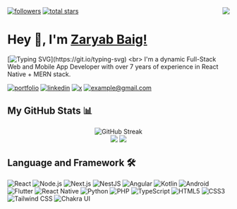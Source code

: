   <a href="https://github.com/Mirza-Zaryab?tab=followers">
        <img alt="followers" title="Follow me on Github" src="https://readme-gizmos.vercel.app/github/followers/Mirza-Zaryab?color=236ad3&labelColor=1155ba&style=flat&logo=person-add&label=follow&logoColor=white"/></a>
    <a href="https://github.com/Mirza-Zaryab?tab=repositories&sort=stargazers">
        <img alt="total stars" title="Total stars on GitHub" src="https://readme-gizmos.vercel.app/github/stars/Mirza-Zaryab?color=55960c&labelColor=488207&style=flat&logo=star"/></a>
<a href="https://visitcount.itsvg.in">
  <img align=right src="https://visitcount.itsvg.in/api?id=Mirza-Zaryab&label=Profile%20Views&color=1&icon=5&pretty=true" />
</a>
        
<h1> Hey 👋, I'm <a href="https://github.com/Mirza-Zaryab">Zaryab Baig!</a></h1>

[![Typing SVG](https://readme-typing-svg.herokuapp.com?font=Open+Sans&weight=700&size=32&duration=2500&pause=1000&color=4493F8&repeat=true&width=350&height=45&lines=Full-Stack+Web+dev;Mobile+App+dev;7%2B+years+experience.)](https://git.io/typing-svg) <br>
I'm a dynamic Full-Stack Web and Mobile App Developer with over 7 years of experience in React Native + MERN stack.

[![portfolio](https://img.shields.io/badge/my_portfolio-orange?style=for-the-badge&logo=ko-fi&logoColor=white)](https://) 
[![linkedin](https://img.shields.io/badge/linkedin-0A66C2?style=for-the-badge&logo=linkedin&logoColor=white)](https://www.linkedin.com/in/mirza-zaryab/) 
[![x](https://img.shields.io/badge/X-black?style=for-the-badge&logo=x&logoColor=white)](https://x.com/)
[![example@gmail.com](https://img.shields.io/badge/example@gmail.com-D14836?style=for-the-badge&logo=gmail&logoColor=white)](mailto:ragibalasad@pm.me)


<h2>My GitHub Stats 📊</h2>
<div align=center>
  <img src="http://github-readme-streak-stats.herokuapp.com?user=Mirza-Zaryab&date_format=M%20j%5B%2C%20Y%5D&background=24292F&border=373E47&stroke=2963BD92&ring=4D90DC&fire=4D90DC&currStreakNum=F0F0F0&sideNums=F0F0F0&currStreakLabel=F0F0F0&sideLabels=F0F0F0&dates=929292" alt="GitHub Streak" /><br>
  <img src="https://github-readme-stats.vercel.app/api?username=Mirza-Zaryab&show_icons=true&theme=github_dark_dimmed">
  <img src="https://github-readme-stats.vercel.app/api/top-langs/?username=Mirza-Zaryab&layout=compact&show_icons=true&theme=github_dark_dimmed&langs_count=8">
</div>

## Language and Framework 🛠️

![React](https://img.shields.io/badge/React-20232A?style=for-the-badge&logo=react&logoColor=61DAFB)
![Node.js](https://img.shields.io/badge/Node.js-43853D?style=for-the-badge&logo=node.js&logoColor=white)
![Next.js](https://img.shields.io/badge/Next.js-000000?style=for-the-badge&logo=nextdotjs&logoColor=white)
![NestJS](https://img.shields.io/badge/NestJS-E0234E?style=for-the-badge&logo=nestjs&logoColor=white)
![Angular](https://img.shields.io/badge/Angular-DD0031?style=for-the-badge&logo=angular&logoColor=white)
![Kotlin](https://img.shields.io/badge/Kotlin-7F52FF?style=for-the-badge&logo=kotlin&logoColor=white)
![Android](https://img.shields.io/badge/Android-3DDC84?style=for-the-badge&logo=android&logoColor=white)
![Flutter](https://img.shields.io/badge/Flutter-02569B?style=for-the-badge&logo=flutter&logoColor=white)
![React Native](https://img.shields.io/badge/React_Native-20232A?style=for-the-badge&logo=react&logoColor=61DAFB)
![Python](https://img.shields.io/badge/Python-3776AB?style=for-the-badge&logo=python&logoColor=white)
![PHP](https://img.shields.io/badge/PHP-777BB4?style=for-the-badge&logo=php&logoColor=white)
![TypeScript](https://img.shields.io/badge/TypeScript-3178C6?style=for-the-badge&logo=typescript&logoColor=white)
![HTML5](https://img.shields.io/badge/HTML5-E34F26?style=for-the-badge&logo=html5&logoColor=white)
![CSS3](https://img.shields.io/badge/CSS3-1572B6?style=for-the-badge&logo=css3&logoColor=white)
![Tailwind CSS](https://img.shields.io/badge/Tailwind_CSS-06B6D4?style=for-the-badge&logo=tailwind-css&logoColor=white)
![Chakra UI](https://img.shields.io/badge/Chakra_UI-319795?style=for-the-badge&logo=chakraui&logoColor=white)



<!-- 
Designed by Ragib Al Asad – if it looks great, it’s all me. If not, let's blame autocorrect 😄
Follow me for more masterpieces: [GitHub](https://github.com/ragibalasad) 🔥
-->
